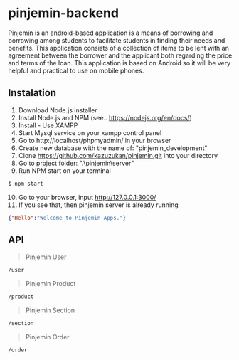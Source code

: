 # pinjemin-backend
Pinjemin is an android-based application is a means of borrowing and borrowing among students to facilitate students in finding their needs and benefits. This application consists of a collection of items to be lent with an agreement between the borrower and the applicant both regarding the price and terms of the loan. This application is based on Android so it will be very helpful and practical to use on mobile phones.

## Instalation
1. Download Node.js installer
2. Install Node.js and NPM (see.. https://nodejs.org/en/docs/)
3. Install - Use XAMPP
4. Start Mysql service on your xampp control panel
5. Go to http://localhost/phpmyadmin/ in your browser 
6. Create new database with the name of: "pinjemin_development"
7. Clone https://github.com/kazuzukan/pinjemin.git into your directory
8. Go to project folder: ".\pinjemin\server"
9. Run NPM start on your terminal
```bash
$ npm start
```
10. Go to your browser, input http://127.0.0.1:3000/
11. If you see that, then pinjemin server is already running
```json
{"Hello":"Welcome to Pinjemin Apps."}
```

## API
> Pinjemin User
```bash
/user
```
> Pinjemin Product
```bash
/product
```
> Pinjemin Section
```bash
/section
```
> Pinjemin Order
```bash
/order
```
